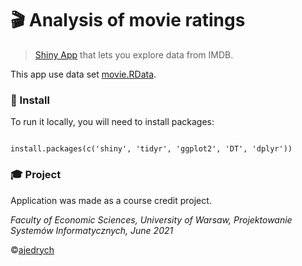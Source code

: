# 🎬 Analysis of movie ratings
> [Shiny App](https://aleksandrajedrych.shinyapps.io/modelR/) that lets you explore data from IMDB.

This app use data set [movie.RData](https://stat.duke.edu/~mc301/data/movies.Rdata). 

### 🔧 Install
To run it locally, you will need to install packages:

<code>
install.packages(c('shiny', 'tidyr', 'ggplot2', 'DT', 'dplyr'))
</code>

### 🎓 Project
Application was made as a course credit project.

*Faculty of Economic Sciences, University of Warsaw,
Projektowanie Systemów Informatycznych, June 2021* 

©[ajedrych](https://github.com/ajedrych)
